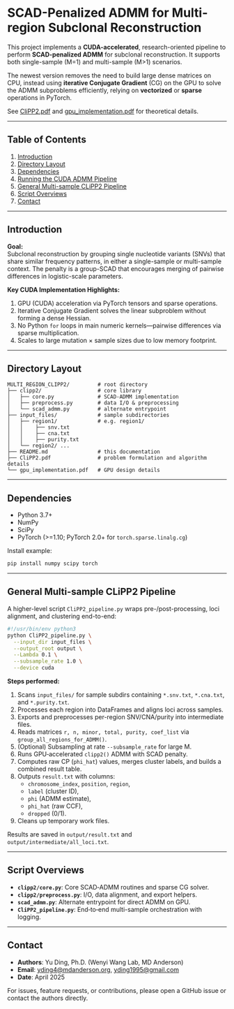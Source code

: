 # SCAD-Penalized ADMM for Multi-region Subclonal Reconstruction

This project implements a **CUDA-accelerated**, research-oriented pipeline to perform **SCAD-penalized ADMM** for subclonal reconstruction. It supports both single-sample (M=1) and multi-sample (M>1) scenarios.

The newest version removes the need to build large dense matrices on CPU, instead using **iterative Conjugate Gradient** (CG) on the GPU to solve the ADMM subproblems efficiently, relying on **vectorized** or **sparse** operations in PyTorch.

See [CliPP2.pdf](/CliPP2.pdf) and [gpu_implementation.pdf](/gpu_implementation.pdf) for theoretical details.

---

## Table of Contents

1. [Introduction](#introduction)  
2. [Directory Layout](#directory-layout)  
3. [Dependencies](#dependencies)  
4. [Running the CUDA ADMM Pipeline](#running-the-cuda-admm-pipeline)  
5. [General Multi-sample CLiPP2 Pipeline](#general-multi-sample-clipp2-pipeline)  
6. [Script Overviews](#script-overviews)  
7. [Contact](#contact)

---

## Introduction

**Goal:**  
Subclonal reconstruction by grouping single nucleotide variants (SNVs) that share similar frequency patterns, in either a single-sample or multi-sample context. The penalty is a group-SCAD that encourages merging of pairwise differences in logistic-scale parameters.

**Key CUDA Implementation Highlights:**
1. GPU (CUDA) acceleration via PyTorch tensors and sparse operations.  
2. Iterative Conjugate Gradient solves the linear subproblem without forming a dense Hessian.  
3. No Python `for` loops in main numeric kernels—pairwise differences via sparse multiplication.  
4. Scales to large mutation × sample sizes due to low memory footprint.

---

## Directory Layout

```
MULTI_REGION_CLIPP2/         # root directory
├── clipp2/                  # core library
│   ├── core.py              # SCAD-ADMM implementation
│   ├── preprocess.py        # data I/O & preprocessing
│   └── scad_admm.py         # alternate entrypoint
├── input_files/             # sample subdirectories
│   ├── region1/             # e.g. region1/
│   │    ├── snv.txt
│   │    ├── cna.txt
│   │    ├── purity.txt
│   └── region2/ ...
├── README.md                # this documentation
├── CliPP2.pdf               # problem formulation and algorithm details
└── gpu_implementation.pdf   # GPU design details
```

---

## Dependencies

- Python 3.7+  
- NumPy  
- SciPy  
- PyTorch (>=1.10; PyTorch 2.0+ for `torch.sparse.linalg.cg`)  

Install example:
```bash
pip install numpy scipy torch
```

---
## General Multi-sample CLiPP2 Pipeline

A higher-level script `CliPP2_pipeline.py` wraps pre-/post-processing, loci alignment, and clustering end-to-end:

```bash
#!/usr/bin/env python3
python CliPP2_pipeline.py \
  --input_dir input_files \
  --output_root output \
  --Lambda 0.1 \
  --subsample_rate 1.0 \
  --device cuda
```

**Steps performed:**
1. Scans `input_files/` for sample subdirs containing `*.snv.txt`, `*.cna.txt`, and `*.purity.txt`.  
2. Processes each region into DataFrames and aligns loci across samples.  
3. Exports and preprocesses per-region SNV/CNA/purity into intermediate files.  
4. Reads matrices `r, n, minor, total, purity, coef_list` via `group_all_regions_for_ADMM()`.  
5. (Optional) Subsampling at rate `--subsample_rate` for large M.  
6. Runs GPU‐accelerated `clipp2()` ADMM with SCAD penalty.  
7. Computes raw CP (`phi_hat`) values, merges cluster labels, and builds a combined result table.  
8. Outputs `result.txt` with columns:
   - `chromosome_index`, `position`, `region`,  
   - `label` (cluster ID),  
   - `phi` (ADMM estimate),  
   - `phi_hat` (raw CCF),  
   - `dropped` (0/1).  
9. Cleans up temporary work files.

Results are saved in `output/result.txt` and `output/intermediate/all_loci.txt`.

---

## Script Overviews

- **`clipp2/core.py`**: Core SCAD‐ADMM routines and sparse CG solver.  
- **`clipp2/preprocess.py`**: I/O, data alignment, and export helpers.  
- **`scad_admm.py`**: Alternate entrypoint for direct ADMM on GPU.  
- **`CliPP2_pipeline.py`**: End‐to‐end multi-sample orchestration with logging.

---

## Contact

- **Authors**: Yu Ding, Ph.D. (Wenyi Wang Lab, MD Anderson)  
- **Email**: yding4@mdanderson.org, yding1995@gmail.com  
- **Date**: April 2025  

For issues, feature requests, or contributions, please open a GitHub issue or contact the authors directly.

